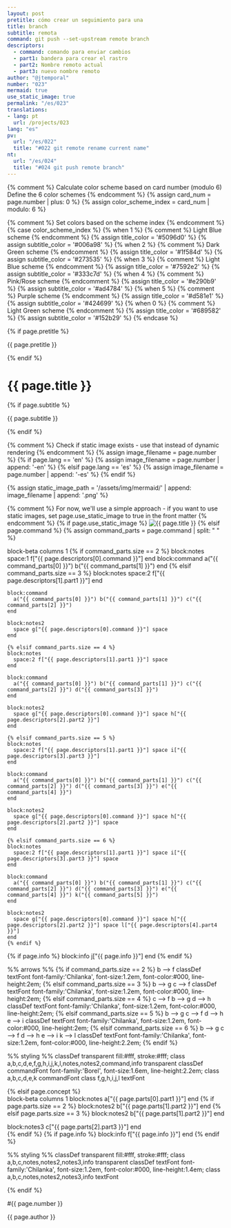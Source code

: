```yaml
---
layout: post
pretitle: cómo crear un seguimiento para una
title: branch
subtitle: remota
command: git push --set-upstream remote branch
descriptors:
  - command: comando para enviar cambios
  - part1: bandera para crear el rastro
  - part2: Nombre remoto actual
  - part3: nuevo nombre remoto
author: "@jtemporal"
number: "023"
mermaid: true
use_static_image: true
permalink: "/es/023"
translations:
- lang: pt
  url: /projects/023
lang: "es"
pv:
  url: "/es/022"
  title: "#022 git remote rename current name"
nt:
  url: "/es/024"
  title: "#024 git push remote branch"
---
```


{% comment %}
  Calculate color scheme based on card number (modulo 6)
  Define the 6 color schemes
{% endcomment %}
{% assign card_num = page.number | plus: 0 %}
{% assign color_scheme_index = card_num | modulo: 6 %}

{% comment %}
  Set colors based on the scheme index
{% endcomment %}
{% case color_scheme_index %}
  {% when 1 %} {% comment %} Light Blue scheme {% endcomment %}
    {% assign title_color = '#5096d0' %}
    {% assign subtitle_color = '#006a98' %}
  {% when 2 %} {% comment %} Dark Green scheme {% endcomment %}
    {% assign title_color = '#1f584d' %}
    {% assign subtitle_color = '#273535' %}
  {% when 3 %} {% comment %} Light Blue scheme {% endcomment %}
    {% assign title_color = '#7592e2' %}
    {% assign subtitle_color = '#333c7d' %}
  {% when 4 %} {% comment %} Pink/Rose scheme {% endcomment %}
    {% assign title_color = '#e290b9' %}
    {% assign subtitle_color = '#ad4784' %}
  {% when 5 %} {% comment %} Purple scheme {% endcomment %}
    {% assign title_color = '#d581e1' %}
    {% assign subtitle_color = '#424699' %}
  {% when 0 %} {% comment %} Light Green scheme {% endcomment %}
    {% assign title_color = '#689582' %}
    {% assign subtitle_color = '#152b29' %}
{% endcase %}

<div class="mermaid-container" style="--title-color: {{ title_color }}; --subtitle-color: {{ subtitle_color }};">
  <div class="title-container">
    {% if page.pretitle %}<p class="pretitle">{{ page.pretitle }}</p>{% endif %}
    <h1>{{ page.title }}</h1>
    {% if page.subtitle %}<p class="subtitle">{{ page.subtitle }}</p>{% endif %}
  </div>

{% comment %}
  Check if static image exists - use that instead of dynamic rendering
{% endcomment %}
{% assign image_filename = page.number %}
{% if page.lang == 'en' %}
  {% assign image_filename = page.number | append: '-en' %}
{% elsif page.lang == 'es' %}
  {% assign image_filename = page.number | append: '-es' %}
{% endif %}

{% assign static_image_path = '/assets/img/mermaid/' | append: image_filename | append: '.png' %}

{% comment %}
  For now, we'll use a simple approach - if you want to use static images,
  set page.use_static_image to true in the front matter
{% endcomment %}
{% if page.use_static_image %}
  <img src="{{ static_image_path }}" alt="{{ page.title }}" class="mermaid-image" />
{% elsif page.command %}
  {% assign command_parts = page.command | split: " " %}
  <div class="mermaid">
    block-beta
    columns 1
    {% if command_parts.size == 2 %}
    block:notes
      space:1 f["{{ page.descriptors[0].command }}"]
    end
    block:command
      a("{{ command_parts[0] }}") b("{{ command_parts[1] }}")
    end
    {% elsif command_parts.size == 3 %}
    block:notes
      space:2 f["{{ page.descriptors[1].part1 }}"]
    end

    block:command
      a("{{ command_parts[0] }}") b("{{ command_parts[1] }}") c("{{ command_parts[2] }}")
    end

    block:notes2
      space g["{{ page.descriptors[0].command }}"] space
    end

    {% elsif command_parts.size == 4 %}
    block:notes
      space:2 f["{{ page.descriptors[1].part1 }}"] space
    end

    block:command
      a("{{ command_parts[0] }}") b("{{ command_parts[1] }}") c("{{ command_parts[2] }}") d("{{ command_parts[3] }}")
    end

    block:notes2
      space g["{{ page.descriptors[0].command }}"] space h["{{ page.descriptors[2].part2 }}"]
    end

    {% elsif command_parts.size == 5 %}
    block:notes
      space:2 f["{{ page.descriptors[1].part1 }}"] space i["{{ page.descriptors[3].part3 }}"]
    end

    block:command
      a("{{ command_parts[0] }}") b("{{ command_parts[1] }}") c("{{ command_parts[2] }}") d("{{ command_parts[3] }}") e("{{ command_parts[4] }}")
    end

    block:notes2
      space g["{{ page.descriptors[0].command }}"] space h["{{ page.descriptors[2].part2 }}"] space
    end

    {% elsif command_parts.size == 6 %}
    block:notes
      space:2 f["{{ page.descriptors[1].part1 }}"] space i["{{ page.descriptors[3].part3 }}"] space
    end

    block:command
      a("{{ command_parts[0] }}") b("{{ command_parts[1] }}") c("{{ command_parts[2] }}") d("{{ command_parts[3] }}") e("{{ command_parts[4] }}") k("{{ command_parts[5] }}")
    end

    block:notes2
      space g["{{ page.descriptors[0].command }}"] space h["{{ page.descriptors[2].part2 }}"] space l["{{ page.descriptors[4].part4 }}"] 
    end
    {% endif %}

  {% if page.info %}
  block:info
    j["{{ page.info }}"]
  end
  {% endif %}

  %% arrows %%
  {% if command_parts.size == 2 %}
  b --> f
  classDef textFont font-family:'Chilanka', font-size:1.2em, font-color:#000, line-height:2em;
  {% elsif command_parts.size == 3 %}
  b --> g
  c --> f
  classDef textFont font-family:'Chilanka', font-size:1.2em, font-color:#000, line-height:2em;
  {% elsif command_parts.size == 4 %}
  c --> f
  b --> g
  d --> h
  classDef textFont font-family:'Chilanka', font-size:1.2em, font-color:#000, line-height:2em;
  {% elsif command_parts.size == 5 %}
  b --> g
  c --> f
  d --> h
  e --> i
  classDef textFont font-family:'Chilanka', font-size:1.2em, font-color:#000, line-height:2em;
  {% elsif command_parts.size == 6 %}
  b --> g
  c --> f
  d --> h
  e --> i
  k --> l
  classDef textFont font-family:'Chilanka', font-size:1.2em, font-color:#000, line-height:2.2em;
  {% endif %}

  %% styling %%
  classDef transparent fill:#fff, stroke:#fff;
  class a,b,c,d,e,f,g,h,i,j,k,l,notes,notes2,command,info transparent
  classDef commandFont font-family:'Borel', font-size:1.6em, line-height:2.2em;
  class a,b,c,d,e,k commandFont
  class f,g,h,i,j,l textFont
</div> 
{% elsif page.concept %}
  <div class="mermaid">
  block-beta
  columns 1
  block:notes
    a["{{ page.parts[0].part1 }}"]
  end
  {% if page.parts.size == 2 %}
  block:notes2
    b["{{ page.parts[1].part2 }}"]
  end
  {% elsif page.parts.size == 3 %}
  block:notes2
    b["{{ page.parts[1].part2 }}"]
  end

  block:notes3
    c["{{ page.parts[2].part3 }}"]
  end  
  {% endif %}
  {% if page.info %}
  block:info
    f["{{ page.info }}"]
  end
  {% endif %}

  %% styling %%
  classDef transparent fill:#fff, stroke:#fff;
  class a,b,c,notes,notes2,notes3,info transparent
  classDef textFont font-family:'Chilanka', font-size:1.2em, font-color:#000, line-height:1.4em;
  class a,b,c,notes,notes2,notes3,info textFont
  </div> 
{% endif %}

  <div class="mermaid-footer">
  <p class="number">#{{ page.number }}</p>
  <p class="author"><a href="https://github.com/{{ page.author | remove: '@' }}" style="color: inherit; text-decoration: none" >{{ page.author }}</a></p>
  </div>
</div>
